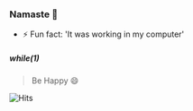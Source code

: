 ### Namaste 🙏 

- ⚡ Fun fact: 'It was working in my computer'

##### while(1)
> Be Happy 😄


![Hits](https://gpvc.arturio.dev/pragneshrana?v=3)

<!--
**pragneshrana/pragneshrana** is a ✨ _special_ ✨ repository because its `README.md` (this file) appears on your GitHub profile.

Here are some ideas to get you started:

- 🔭 I’m currently working on ...
- 🌱 I’m currently learning ...
- 👯 I’m looking to collaborate on ...
- 🤔 I’m looking for help with ...
- 💬 Ask me about ...
- 📫 How to reach me: ...
- 😄 Pronouns: ...
- ⚡ Fun fact: ...
-->
